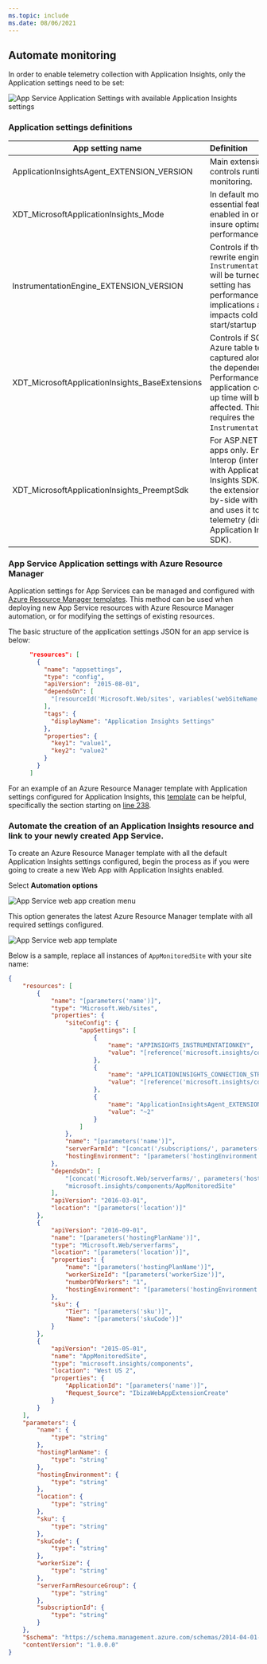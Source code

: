 ```yaml
---
ms.topic: include
ms.date: 08/06/2021
---
```



## Automate monitoring

In order to enable telemetry collection with Application Insights, only the Application settings need to be set:

   ![App Service Application Settings with available Application Insights settings](./media/azure-web-apps/application-settings.png)

### Application settings definitions

|App setting name |  Definition | Value |
|-----------------|:------------|-------------:|
|ApplicationInsightsAgent_EXTENSION_VERSION | Main extension, which controls runtime monitoring. | `~2` for Windows or `~3` for Linux |
|XDT_MicrosoftApplicationInsights_Mode |  In default mode, only essential features are enabled in order to insure optimal performance. | `default` or `recommended`. |
|InstrumentationEngine_EXTENSION_VERSION | Controls if the binary-rewrite engine `InstrumentationEngine` will be turned on. This setting has performance implications and impacts cold start/startup time. | `~1` |
|XDT_MicrosoftApplicationInsights_BaseExtensions | Controls if SQL & Azure table text will be captured along with the dependency calls. Performance warning: application cold start up time will be affected. This setting requires the `InstrumentationEngine`. | `~1` |
|XDT_MicrosoftApplicationInsights_PreemptSdk | For ASP.NET Core apps only. Enables Interop (interoperation) with Application Insights SDK. Loads the extension side-by-side with the SDK and uses it to send telemetry (disables the Application Insights SDK). |`1`|

### App Service Application settings with Azure Resource Manager

Application settings for App Services can be managed and configured with [Azure Resource Manager templates](../../azure-resource-manager/templates/syntax.md). This method can be used when deploying new App Service resources with Azure Resource Manager automation, or for modifying the settings of existing resources.

The basic structure of the application settings JSON for an app service is below:

```JSON
      "resources": [
        {
          "name": "appsettings",
          "type": "config",
          "apiVersion": "2015-08-01",
          "dependsOn": [
            "[resourceId('Microsoft.Web/sites', variables('webSiteName'))]"
          ],
          "tags": {
            "displayName": "Application Insights Settings"
          },
          "properties": {
            "key1": "value1",
            "key2": "value2"
          }
        }
      ]
```

For an example of an Azure Resource Manager template with Application settings configured for Application Insights, this [template](https://github.com/Andrew-MSFT/BasicImageGallery) can be helpful, specifically the section starting on [line 238](https://github.com/Andrew-MSFT/BasicImageGallery/blob/c55ada54519e13ce2559823c16ca4f97ddc5c7a4/CoreImageGallery/Deploy/CoreImageGalleryARM/azuredeploy.json#L238).

### Automate the creation of an Application Insights resource and link to your newly created App Service.

To create an Azure Resource Manager template with all the default Application Insights settings configured, begin the process as if you were going to create a new Web App with Application Insights enabled.

Select **Automation options**

   ![App Service web app creation menu](./media/azure-web-apps/create-web-app.png)

This option generates the latest Azure Resource Manager template with all required settings configured.

  ![App Service web app template](./media/azure-web-apps/arm-template.png)

Below is a sample, replace all instances of  `AppMonitoredSite` with your site name:

```json
{
    "resources": [
        {
            "name": "[parameters('name')]",
            "type": "Microsoft.Web/sites",
            "properties": {
                "siteConfig": {
                    "appSettings": [
                        {
                            "name": "APPINSIGHTS_INSTRUMENTATIONKEY",
                            "value": "[reference('microsoft.insights/components/AppMonitoredSite', '2015-05-01').InstrumentationKey]"
                        },
                        {
                            "name": "APPLICATIONINSIGHTS_CONNECTION_STRING",
                            "value": "[reference('microsoft.insights/components/AppMonitoredSite', '2015-05-01').ConnectionString]"
                        },
                        {
                            "name": "ApplicationInsightsAgent_EXTENSION_VERSION",
                            "value": "~2"
                        }
                    ]
                },
                "name": "[parameters('name')]",
                "serverFarmId": "[concat('/subscriptions/', parameters('subscriptionId'),'/resourcegroups/', parameters('serverFarmResourceGroup'), '/providers/Microsoft.Web/serverfarms/', parameters('hostingPlanName'))]",
                "hostingEnvironment": "[parameters('hostingEnvironment')]"
            },
            "dependsOn": [
                "[concat('Microsoft.Web/serverfarms/', parameters('hostingPlanName'))]",
                "microsoft.insights/components/AppMonitoredSite"
            ],
            "apiVersion": "2016-03-01",
            "location": "[parameters('location')]"
        },
        {
            "apiVersion": "2016-09-01",
            "name": "[parameters('hostingPlanName')]",
            "type": "Microsoft.Web/serverfarms",
            "location": "[parameters('location')]",
            "properties": {
                "name": "[parameters('hostingPlanName')]",
                "workerSizeId": "[parameters('workerSize')]",
                "numberOfWorkers": "1",
                "hostingEnvironment": "[parameters('hostingEnvironment')]"
            },
            "sku": {
                "Tier": "[parameters('sku')]",
                "Name": "[parameters('skuCode')]"
            }
        },
        {
            "apiVersion": "2015-05-01",
            "name": "AppMonitoredSite",
            "type": "microsoft.insights/components",
            "location": "West US 2",
            "properties": {
                "ApplicationId": "[parameters('name')]",
                "Request_Source": "IbizaWebAppExtensionCreate"
            }
        }
    ],
    "parameters": {
        "name": {
            "type": "string"
        },
        "hostingPlanName": {
            "type": "string"
        },
        "hostingEnvironment": {
            "type": "string"
        },
        "location": {
            "type": "string"
        },
        "sku": {
            "type": "string"
        },
        "skuCode": {
            "type": "string"
        },
        "workerSize": {
            "type": "string"
        },
        "serverFarmResourceGroup": {
            "type": "string"
        },
        "subscriptionId": {
            "type": "string"
        }
    },
    "$schema": "https://schema.management.azure.com/schemas/2014-04-01-preview/deploymentTemplate.json#",
    "contentVersion": "1.0.0.0"
}
```